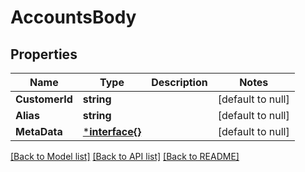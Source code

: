 # AccountsBody

## Properties
Name | Type | Description | Notes
------------ | ------------- | ------------- | -------------
**CustomerId** | **string** |  | [default to null]
**Alias** | **string** |  | [default to null]
**MetaData** | [***interface{}**](interface{}.md) |  | [default to null]

[[Back to Model list]](../README.md#documentation-for-models) [[Back to API list]](../README.md#documentation-for-api-endpoints) [[Back to README]](../README.md)

